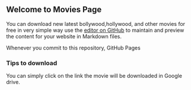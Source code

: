 ## Welcome to Movies Page

You can download new latest bollywood,hollywood, and other movies for free in very simple way use the [editor on GitHub](https://github.com/Harshitbhati/Harshitbhati.github.io/edit/main/index.md) to maintain and preview the content for your website in Markdown files.

Whenever you commit to this repository, GitHub Pages 
### Tips to download

You can simply click on the link the movie will be downloaded in Google drive.

```


